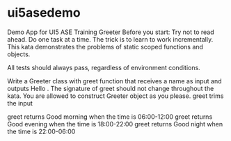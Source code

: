# ui5asedemo
Demo App for UI5 ASE Training
Greeter
Before you start:
Try not to read ahead.
Do one task at a time. The trick is to learn to work incrementally.
This kata demonstrates the problems of static scoped functions and objects.

All tests should always pass, regardless of environment conditions.

Write a Greeter class with greet function that receives a name as input and outputs Hello <name>. The signature of greet should not change throughout the kata. You are allowed to construct Greeter object as you please.
greet trims the input

greet returns Good morning <name> when the time is 06:00-12:00
greet returns Good evening <name> when the time is 18:00-22:00
greet returns Good night <name> when the time is 22:00-06:00
